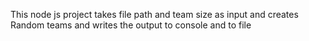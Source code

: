 This node js project takes file path and team size as input and creates Random teams and writes the output to console and to file
